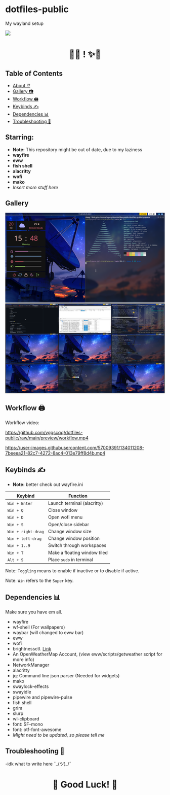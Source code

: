 # dotfiles-public
My wayland setup

<img src='/screenshots/yeeyee.jpg'>

<h1 align="center">🚀✨ ! ✨🚀</h1>


## Table of Contents

- [About ⁉️](#about)
- [Gallery 📷](#gal)
- [Workflow 🖨️](#workflow)
- [Keybinds ✍️](#keybinds)
- [Dependencies 📊](#deps)
- [Troubleshooting 🔫](#trouble)

<a id="about"></a>

## Starring:

- **Note:** This repository might be out of date, due to my laziness
- **wayfire**
- **eww**
- **fish shell**
- **alacritty**
- **wofi**
- **mako**
- *Insert more stuff here*


<a id="gal"></a>
## Gallery
<img src='/preview/sidebar.png'>
<img src='/preview/grid.png'>

<a id="workflow"></a>

## Workflow 🖨️
Workflow video:

https://github.com/vggscqq/dotfiles-public/raw/main/preview/workflow.mp4



https://user-images.githubusercontent.com/57009391/134011208-7beeea21-82c7-4272-8ac4-013e79ff8d4b.mp4



<a id="keybinds"></a>
## Keybinds ✍️

- **Note:** better check out wayfire.ini

|        Keybind         |                 Function                 |
| ---------------------- | ---------------------------------------- |
| `Win + Enter`          | Launch terminal (alacritty)              |
| `Win + Q`              | Close window                             |
| `Win + D`              | Open wofi menu                           |
| `Win + S`              | Open/close sidebar                       |
| `Win + right-drag`     | Change window size                       |
| `Win + left-drag`      | Change window position                   |
| `Win + 1..9`           | Switch through workspaces                |
| `Win + T`              | Make a floating window tiled             |
| `Alt + S`              | Place `sudo` in terminal                 |

Note: `Toggling` means to enable if inactive or to disable if active.

Note: `Win` refers to the `Super` key.

<a id="deps"></a>
## Dependencies 📊
Make sure you have em all.

-    wayfire
-    wf-shell (For wallpapers)
-    waybar (will changed to eww bar)
-    eww
-    wofi
-    brightnessctl. [Link](https://github.com/Hummer12007/brightnessctl)
-    An OpenWeatherMap Account, (view eww/scripts/getweather script for more info)
-    NetworkManager
-    alacritty
-    jq: Command line json parser (Needed for widgets)
-    mako
-    swaylock-effects
-    swayidle
-    pipewire and pipewire-pulse
-    fish shell
-    grim
-    slurp
-    wl-clipboard
-    font: SF-mono
-    font: otf-font-awesome
-    *Might need to be updated, so please tell me*

<a id="trouble"></a>
## Troubleshooting 🔫
-idk what to write here ¯\_(ツ)_/¯


<h1 align="center">🌟 Good Luck! 🌟</h1>
